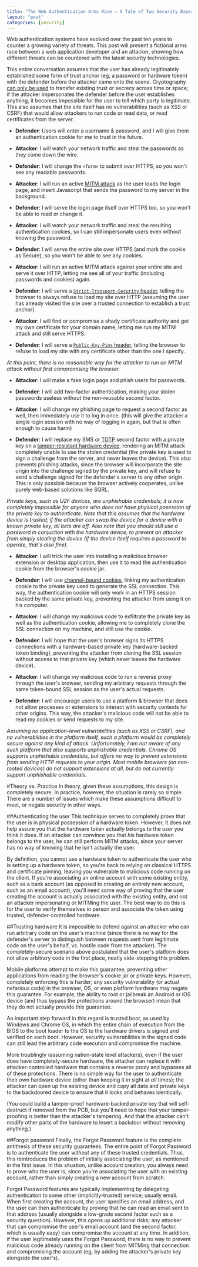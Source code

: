 ```yaml
---
title: "The Web Authentication Arms Race – A Tale of Two Security Experts"
layout: "post"
categories: [security]
---
```


Web authentication systems have evolved over the past ten years to counter a growing variety of threats.  This post will present a fictional arms race between a web application developer and an attacker, showing how different threats can be countered with the latest security technologies.

This entire conversation assumes that the user has already legitimately established some form of trust anchor (eg, a password or hardware token) with the defender before the attacker came onto the scene.  Cryptography [can only be used](http://blogs.msdn.com/b/ericlippert/archive/2011/09/27/keep-it-secret-keep-it-safe.aspx) to transfer existing trust or secrecy across time or space; if the attacker impersonates the defender before the user establishes anything, it becomes impossible for the user to tell which party is legitimate.  This also assumes that the site itself has no vulnerabilities (such as XSS or CSRF) that would allow attackers to run code or read data, or read certificates from the server.

 - **Defender**: Users will enter a username & password, and I will give them an authentication cookie for me to trust in the future.
 - **Attacker**: I will watch your network traffic and steal the passwords as they come down the wire.

 - **Defender**: I will change the `<form>` to submit over HTTPS, so you won't see any readable passwords.
 - **Attacker**: I will run an active [MITM attack](https://en.wikipedia.org/wiki/Man-in-the-middle_attack) as the user loads the login page, and insert Javascript that sends the password to my server in the background.

 - **Defender**: I will serve the login page itself over HTTPS too, so you won't be able to read or change it.
 - **Attacker**: I will watch your network traffic and steal the resulting authentication cookies, so I can still impersonate users even without knowing the password.

 - **Defender**: I will serve the entire site over HTTPS (and mark the cookie as Secure), so you won't be able to see any cookies.
 - **Attacker**: I will run an active MITM attack against your entire site and serve it over HTTP, letting me see all of your traffic (including passwords and cookies) again.

 - **Defender**: I will serve a [`Strict-Transport-Security` header](https://en.wikipedia.org/wiki/HTTP_Strict_Transport_Security), telling the browser to always refuse to load my site over HTTP (assuming the user has already visited the site over a trusted connection to establish a trust anchor).
 - **Attacker**: I will find or compromise a shady certificate authority and get my own certificate for your domain name, letting me run my MITM attack and still serve HTTPS. 
 
 - **Defender**: I will serve a [`Public-Key-Pins` header](https://en.wikipedia.org/wiki/HTTP_Public_Key_Pinning), telling the browser to refuse to load my site with any certificate other than the one I specify.
  
 _At this point, there is no reasonable way for the attacker to run an MITM attack without first compromising the browser._
  
 - **Attacker**: I will make a fake login page and phish users for passwords.
  
 - **Defender**: I will add two-factor authentication, making your stolen passwords useless without the non-reusable second factor.
  
 - **Attacker**: I will change my phishing page to request a second factor as well, then immediately use it to log in once.  (this will give the attacker a single login session with no way of logging in again, but that is often enough to cause harm)
  
 - **Defender**: I will replace my SMS or [TOTP](https://en.wikipedia.org/wiki/Time-based_One-time_Password_Algorithm) second factor with a private key on a [tamper-resistant hardware device](https://www.yubico.com/products/yubikey-hardware/), rendering an MITM attack completely unable to use the stolen credential (the private key is used to sign a challenge from the server, and never leaves the device).  This also prevents phishing attacks, since the browser will incorporate the site origin into the challenge signed by the private key, and will refuse to send a challenge signed for the defender's server to any other origin.  This is only possible because the browser actively cooperates, unlike purely web-based solutions like SQRL.
 
 _Private keys, such as U2F devices, are unphishable credentials; it is now completely impossible for anyone who does not have physical posession of the private key to authenticate.  Note that this assumes that the hardware device is trusted; if the attacker can swap the device for a device with a known private key, all bets are off.  Also note that you should still use a password in conjuction with the hardware device, to prevent an attacker from simply stealing the device (if the device itself requires a password to operate, that's also fine)._
 
 - **Attacker**: I will trick the user into installing a malicious browser extension or desktop application, then use it to read the authentication cookie from the browser's cookie jar.
 
 - **Defender**: I will use [channel-bound cookies](http://www.browserauth.net/channel-bound-cookies), linking my authentication cookie to the private key used to generate the SSL connection.  This way, the authentication cookie will only work in an HTTPS session backed by the same private key, preventing the attacker from using it on his computer.
 - **Attacker**: I will change my malicious code to exfiltrate the private key as well as the authentication cookie, allowing me to completely clone the SSL connection on my machine, and still use the cookie.
 
 - **Defender**: I will hope that the user's browser signs its HTTPS connections with a hardware-based private key (hardware-backed token binding), preventing the attacker from cloning the SSL session without access to that private key (which never leaves the hardware device).
 - **Attacker**: I will change my malicious code to run a reverse proxy through the user's browser, sending my arbitrary requests through the same token-bound SSL session as the user's actual requests.
 
 - **Defender**: I will encourage users to use a platform & browser that does not allow processes or extensions to interact with security contexts for other origins.  This way, the attacker's malicious code will not be able to read my cookies or send requests to my site.
  
  _Assuming no application-level vulnerabilities (such as XSS or CSRF), and no vulnerabilities in the platform itself, such a platform would be completely secure against any kind of attack.  Unfortunately, I am not aware of any such platform that also supports unphishable credentials.  Chrome OS supports unphishable credentials, but offers no way to prevent extensions from sending HTTP requests to your origin.  Most mobile browsers (on non-rooted devices) do not support extensions at all, but do not currently support unphishable credentials._
  
#Theory vs. Practice
In theory, given these assumptions, this design is completely secure.  In practice, however, the situation is rarely so simple.  There are a number of issues which make these assumptions difficult to meet, or negate security in other ways.

##Authenticating the user
This technique serves to completely prove that the user is in physical possession of a hardware token.  However, it does not help assure you that the hardware token actually belongs to the user you think it does.  If an attacker can convince you that _his_ hardware token belongs to the user, he can still perform MITM attacks, since your server has no way of knowing that he isn't actually the user.

By definition, you cannot use a hardware token to authenticate the user who is setting up a hardware token, so you're back to relying on classical HTTPS and certificate pinning, leaving you vulnerable to malicious code running on the client.  If you're associating an online account with some existing entity, such as a bank account (as opposed to creating an entirely new account, such as an email account), you'll need some way of proving that the user creating the account is actually associated with the existing entity, and not an attacker impersonating or MITMing the user.  The best way to do this is for the user to verify themselves in person and associate the token using trusted, defender-controlled hardware.
  
##Trusting hardware
It is impossible to defend against an attacker who can run arbitrary code on the user's machine (since there is no way for the defender's server to distinguish between requests sent from legitimate code on the user's behalf, vs. hostile code from the attacker).  The completely-secure scenario above postulated that the user's platform does not allow arbitrary code in the first place, neatly side-stepping this problem.

Mobile platforms attempt to make this guarantee, preventing other applications from reading the browser's cookie jar or private keys.  However, completely enforcing this is harder; any security vulnerability (or actual nefarious code) in the browser, OS, or even platform hardware may negate this guarantee.  For example, the ability to root or jailbreak an Android or iOS device (and thus bypass the protections around the browser) mean that they do not actually provide this guarantee.

An important step forward in this regard is trusted boot, as used by Windows and Chrome OS, in which the entire chain of execution from the BIOS to the boot loader to the OS to the hardware drivers is signed and verified on each boot.  However, security vulnerabilities in the signed code can still lead the arbitrary code execution and compromise the machine.

More troublingly (assuming nation-state level attackers), even if the user does have completely-secure hardware, the attacker can replace it with attacker-controlled hardware that contains a reverse proxy and bypasses all of these protections.  There is no simple way for the user to authenticate their own hardware device (other than keeping it in sight at _all_ times); the attacker can open up the existing device and copy all data and private keys to the backdoored device to ensure that it looks and behaves identically.

(You could build a tamper-proof hardware-backed private key that will self-destruct if removed from the PCB, but you'll need to hope that your tamper-proofing is better than the attacker's tampering.  And that the attacker can't modify other parts of the hardware to insert a backdoor without removing anything.)

##Forgot password
Finally, the Forgot Password feature is the complete antithesis of these security guarantees.  The entire point of Forgot Password is to authenticate the user _without_ any of these trusted credentials.  Thus, this reintroduces the problem of initially associating the user, as mentioned in the first issue.  In this situation, unlike account creation, you always need to prove who the user is, since you're associating the user with an existing account, rather than simply creating a new account from scratch.

Forgot Password features are typically implementing by delegating authentication to some other (implicitly-trusted) service; usually email.  When first creating the account, the user specifies an email address, and the user can then authenticate by proving that he can read an email sent to that address (usually alongside a low-grade second factor such as a security question).  However, this opens up additional risks; any attacker that can compromise the user's email account (and the second factor, which is usually easy) can compromise the account at any time.  In addition, if the user legitimately uses the Forgot Password, there is no way to prevent malicious code already running on the client from MITMing that connection and compromising the account (eg, by adding the attacker's private key alongside the user's). 

